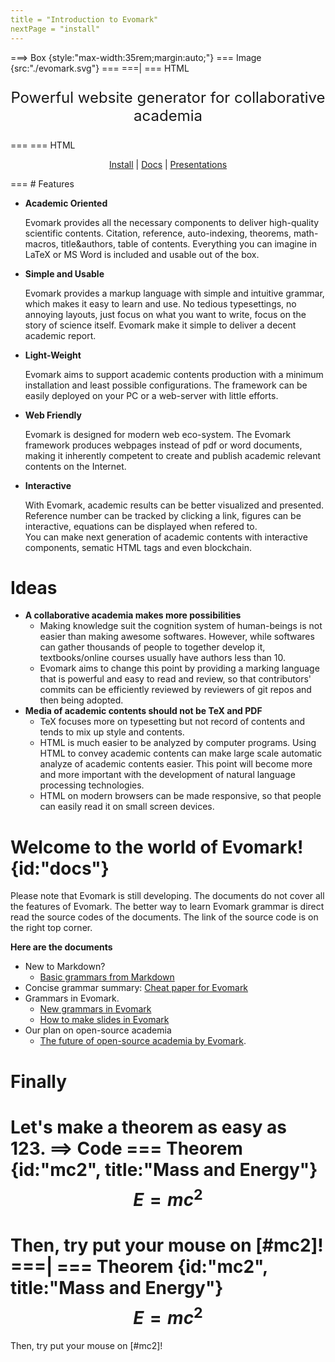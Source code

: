 ```yaml
---
title = "Introduction to Evomark"
nextPage = "install"
---
```

===> Box {style:"max-width:35rem;margin:auto;"}
=== Image {src:"./evomark.svg"} ===
===|
===  HTML
<p style="text-align:center;font-size:1.5rem;">
Powerful website generator for collaborative academia
<!-- Web-oriented markup language for next-generation science -->
</p>
===
===  HTML
<p style="text-align:center;">
<a href="/install">Install</a> | <a href="#docs">Docs</a> | <a href="/introduction">Presentations</a>
</p>
===
# Features

- **Academic Oriented**
    
    Evomark provides all the necessary components to deliver high-quality scientific contents. Citation, reference, auto-indexing, theorems, math-macros, title&authors, table of contents. Everything you can imagine in LaTeX or MS Word is included and usable out of the box.
    
- **Simple and Usable**

     Evomark provides a markup language with simple and intuitive grammar, which makes it easy to learn and use. No tedious typesettings, no annoying layouts, just focus on what you want to write, focus on the story of science itself. Evomark make it simple to deliver a decent academic report.
     
- **Light-Weight**
    
    Evomark aims to support academic contents production with a minimum installation and least possible configurations. The framework can be easily deployed on your PC or a web-server with little efforts. 
     
- **Web Friendly**

    Evomark is designed for modern web eco-system. The Evomark framework produces webpages instead of pdf or word documents, making it inherently competent to create and publish academic relevant contents on the Internet. 
    
- **Interactive**
    
    With Evomark, academic results can be better visualized and presented. Reference number can be tracked by clicking a link, figures can be interactive, equations can be displayed when refered to.   
    You can make next generation of academic contents with interactive components, sematic HTML tags and even blockchain.


<!-- - **Automatic presentation tools built-in**
    - You can make not only slides, but automatic presentation which can speak by Evomark. 
    - Every single sentences in the presentation can be changed by modify the source code.
 -->

# Ideas

- **A collaborative academia makes more possibilities**
    - Making knowledge suit the cognition system of human-beings is not easier than making awesome softwares. However, while softwares can gather thousands of people to together develop it, textbooks/online courses usually have authors less than 10.
    - Evomark aims to change this point by providing a marking language that is powerful and easy to read and review, so that contributors' commits can be efficiently reviewed by reviewers of git repos and then being adopted.
- **Media of academic contents should not be TeX and PDF**
    - TeX focuses more on typesetting but not record of contents and tends to mix up style and contents.
    - HTML is much easier to be analyzed by computer programs. Using HTML to convey academic contents can make large scale automatic analyze of academic contents easier. This point will become more and more important with the development of natural language processing technologies.
    - HTML on modern browsers can be made responsive, so that people can easily read it on small screen devices.


# Welcome to the world of Evomark! {id:"docs"}

Please note that Evomark is still developing. The documents do not cover all the features of Evomark. The better way to learn Evomark grammar is direct read the source codes of the documents. The link of the source code is on the right top corner.

**Here are the documents**

- New to Markdown? 
    - [Basic grammars from Markdown](grammar-markdown)
- Concise grammar summary: [Cheat paper for Evomark](cheat-paper)
- Grammars in Evomark.
    - [New grammars in Evomark](grammar-evomark)
    - [How to make slides in Evomark](slides)
- Our plan on open-source academia
    - [The future of open-source academia by Evomark](white-paper).


# Finally

Let's make a theorem as easy as 123.
==> Code
=== Theorem {id:"mc2", title:"Mass and Energy"}
$$
E=mc^2
$$
===
Then, try put your mouse on [#mc2]!
===|
=== Theorem {id:"mc2", title:"Mass and Energy"}
$$
E=mc^2
$$
===
Then, try put your mouse on [#mc2]!
